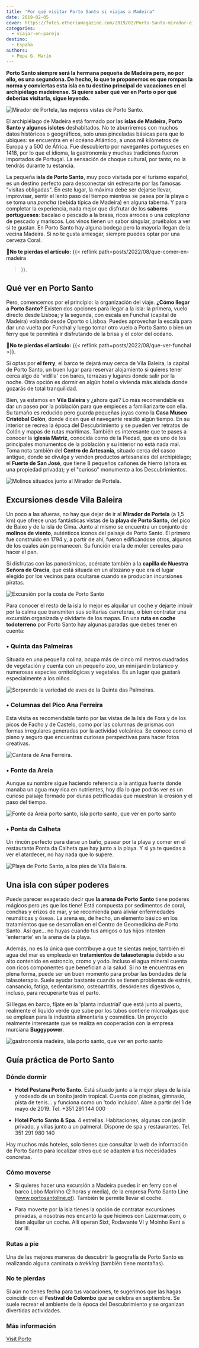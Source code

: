 ```yaml
---
title: "Por qué visitar Porto Santo si viajas a Madeira"
date: 2019-02-05
cover: https://fotos.etheriamagazine.com/2019/02/Porto-Santo-mirador-e1562660291487.jpg
categories: 
  - viajar-en-pareja
destino: 
  - España
authors: 
  - Pepa G. Marín
---
```


**Porto Santo siempre será la hermana pequeña de Madeira pero, no por ello, es una 
segundona. De hecho, lo que te proponemos es que rompas la norma y conviertas esta isla 
en tu destino principal de vacaciones en el archipiélago madeirense. Si quiere saber qué 
ver en Porto o por qué deberías visitarla, sigue leyendo.** 

![Mirador de Portela, las mejores vistas de Porto Santo.](https://fotos.etheriamagazine.com/2019/02/Porto-Santo-mirador.jpg "Mirador de Portela, las mejores vistas de Porto Santo. © P.G.")

El archipiélago de Madeira está formado por las **islas de Madeira, Porto Santo y 
algunos islotes** deshabitados. No te aburriremos con muchos datos históricos o 
geográficos, solo unas pinceladas básicas para que lo ubiques: se encuentra en el océano 
Atlántico, a unos mil kilómetros de Europa y a 500 de África. Fue descubierto por 
navegantes portugueses en 1418, por lo que el idioma, la gastronomía y muchas 
tradiciones fueron importados de Portugal. La sensación de choque cultural, por tanto, 
no la tendrás durante tu estancia. 

La pequeña **isla de Porto Santo**, muy poco visitada por el turismo español, es un 
destino perfecto para desconectar sin estresarte por las famosas "visitas obligadas". En 
este lugar, la máxima debe ser dejarse llevar, improvisar, sentir el lento paso del 
tiempo mientras se pasea por la playa o se toma una _poncha_ (bebida típica de Madeira) 
en alguna taberna. Y para completar la experiencia, nada mejor que disfrutar de los 
**sabores portugueses**: bacalao o pescado a la brasa, ricos arroces o una _cataplana_ 
de pescado y mariscos. Los vinos tienen un sabor singular, pruébalos a ver si te gustan. 
En Porto Santo hay alguna bodega pero la mayoría llegan de la vecina Madeira. Si no te 
gusta arriesgar, siempre puedes optar por una cerveza Coral. 

**📍No te pierdas el artículo:** {{< reflink path=posts/2022/08/que-comer-en-madeira 
>}}. 

## Qué ver en Porto Santo

Pero, comencemos por el principio: la organización del viaje. **¿Cómo llegar a Porto 
Santo?** Existen dos opciones para llegar a la isla: la primera, vuelo directo desde 
Lisboa; y la segunda, con escala en Funchal (capital de Madeira) volando desde Oporto o 
Lisboa. Puedes aprovechar la escala para dar una vuelta por Funchal y luego tomar otro 
vuelo a Porto Santo o bien un ferry que te permitirá ir disfrutando de la brisa y el 
color del océano. 

**📍No te pierdas el artículo:** {{< reflink path=posts/2022/08/que-ver-funchal >}}. 

Si optas por **el ferry**, el barco te dejará muy cerca de Vila Baleira, la capital de 
Porto Santo, un buen lugar para reservar alojamiento si quieres tener cerca algo de 
'vidilla' con bares, terrazas y lugares donde salir por la noche. Otra opción es dormir 
en algún hotel o vivienda más aislada donde gozarás de total tranquilidad. 

Bien, ya estamos en **Vila Baleira** y ¿ahora qué? Lo más recomendable es dar un paseo 
por la población para que empieces a familiarizarte con ella. Su tamaño es reducido pero 
guarda pequeñas joyas como la **Casa Museo Cristóbal Colón**, donde dicen que el 
navegante residió algún tiempo. En su interior se recrea la época del Descubrimiento y 
se pueden ver retratos de Colón y mapas de rutas marítimas. También es interesante que 
te pases a conocer la **iglesia Matriz**, conocida como de la Piedad, que es uno de los 
principales monumentos de la población y su interior no está nada mal. Toma nota también 
del **Centro de Artesanía**, situado cerca del casco antiguo, donde se divulga y venden 
productos artesanales del archipiélago; el **Fuerte de San José**, que tiene 8 pequeños 
cañones de hierro (ahora es una propiedad privada); y el "curioso" monumento a los 
Descubrimientos. 

![Molinos situados junto al Mirador de Portela.](https://fotos.etheriamagazine.com/2019/02/Porto-santo-Molinos-mirador-portela.jpg "Molinos situados junto al Mirador de Portela. © P.G.")

## Excursiones desde Vila Baleira

Un poco a las afueras, no hay que dejar de ir al **Mirador de Portela** (a 1,5 km) que 
ofrece unas fantásticas vistas de la **playa de Porto Santo,** del pico de Baixo y de la 
isla de Cima. Junto al mismo se encuentra un conjunto de **molinos de viento**, 
auténticos iconos del paisaje de Porto Santo. El primero fue construido en 1794 y, a 
partir de ahí, fueron edificándose otros, algunos de los cuales aún permanecen. Su 
función era la de moler cereales para hacer el pan. 

Si disfrutas con las panorámicas, acércate también a la **capilla de Nuestra Señora de 
Gracia**, que está situada en un altozano y que era el lugar elegido por los vecinos 
para ocultarse cuando se producían incursiones piratas. 

![Excursión por la costa de Porto Santo](https://fotos.etheriamagazine.com/2019/02/porto-santo-excursion-coche.jpg "Excursión por la costa de Porto Santo © P.G.")

Para conocer el resto de la isla lo mejor es alquilar un coche y dejarte imbuir por la 
calma que transmiten sus solitarias carreteras, o bien contratar una excursión 
organizada y olvidarte de los mapas. En una **ruta en coche todoterreno** por Porto 
Santo hay algunas paradas que debes tener en cuenta: 

### • Quinta das Palmeiras

Situada en una pequeña colina, ocupa más de cinco mil metros cuadrados de vegetación y 
cuenta con un pequeño zoo, un mini jardín botánico y numerosas especies ornitológicas y 
vegetales. Es un lugar que gustará especialmente a los niños. 

![Sorprende la variedad de aves de la Quinta das Palmeiras.](https://fotos.etheriamagazine.com/2019/02/porto-santo-zoo.jpg "Sorprende la variedad de aves de la Quinta das Palmeiras. © P.G.")

### • Columnas del Pico Ana Ferreira

Esta visita es recomendable tanto por las vistas de la Isla de Fora y de los picos de 
Facho y de Castelo, como por las columnas de prismas con formas irregulares generadas 
por la actividad volcánica. Se conoce como el piano y seguro que encuentras curiosas 
perspectivas para hacer fotos creativas. 

![Cantera de Ana Ferreira.](https://fotos.etheriamagazine.com/2019/02/Porto-santo-Ana-Ferreira.jpg "Cantera de Ana Ferreira. © P.G.")

### • Fonte da Areia

Aunque su nombre sigue haciendo referencia a la antigua fuente donde manaba un agua muy 
rica en nutrientes, hoy día lo que podrás ver es un curioso paisaje formado por dunas 
petrificadas que muestran la erosión y el paso del tiempo. 

![Fonte da Areia porto santo, isla porto santo, que ver en porto santo](https://fotos.etheriamagazine.com/2019/02/porto-santo-fonte-areia.jpg "Dunas petrificadas en Fonte da Areia. © P.G.")

### • Ponta da Calheta

Un rincón perfecto para darse un baño, pasear por la playa y comer en el restaurante 
Ponta da Calheta que hay junto a la playa. Y si ya te quedas a ver el atardecer, no hay 
nada que lo supere. 

![Playa de Porto Santo, a los pies de Vila Baleira.](https://fotos.etheriamagazine.com/2019/02/Porto-santo-playas.jpg "Playa de Porto Santo, a los pies de Vila Baleira. © P.G.")

## Una isla con súper poderes

Puede parecer exagerado decir que **la arena de Porto Santo** tiene poderes mágicos pero 
¡es que los tiene! Está compuesta por sedimentos de coral, conchas y erizos de mar, y se 
recomienda para aliviar enfermedades reumáticas y óseas. La arena es, de hecho, un 
elemento básico en los tratamientos que se desarrollan en el Centro de Geomedicina de 
Porto Santo. Así que... no huyas cuando tus amigos o tus hijos intenten 'enterrarte' en 
la arena de la playa. 

Además, no es la única que contribuye a que te sientas mejor, también el agua del mar es 
empleada en **tratamientos de talasoterapia** debido a su alto contenido en estroncio, 
cromo y yodo. Incluso el agua mineral cuenta con ricos componentes que benefician a la 
salud. Si no te encuentras en plena forma, puede ser un buen momento para probar las 
bondades de la talasoterapia. Suele ayudar bastante cuando se tienen problemas de 
estrés, cansancio, fatiga, sedentarismo, osteoartritis, desórdenes digestivos o, 
incluso, para recuperarte tras el parto. 

Si llegas en barco, fíjate en la 'planta industrial' que está junto al puerto, realmente 
el líquido verde que sube por los tubos contiene microalgas que se emplean para la 
industria alimentaria y cosmética. Un proyecto realmente interesante que se realiza en 
cooperación con la empresa murciana **Buggypower**. 

![gastronomia madeira, isla porto santo, que ver en porto santo](https://fotos.etheriamagazine.com/2019/02/Porto-santo-comer.jpg "Plato de pulpo del restaurante de Ponta da Calheta. © P.G.")

## Guía práctica de Porto Santo

### Dónde dormir

- **Hotel Pestana Porto Santo.** Está situado junto a la mejor playa de la isla y 
rodeado de un bonito jardín tropical. Cuenta con piscinas, gimnasio, pista de tenis... y 
funciona como un 'todo incluido'. Abre a partir del 1 de mayo de 2019. Tel. +351 291 144 
000 

- **Hotel Porto Santo & Spa**. 4 estrellas. Habitaciones, algunas con jardín privado, y 
villas junto a un palmeral. Dispone de spa y restaurantes. Tel. 351 291 980 140 

Hay muchos más hoteles, solo tienes que consultar la web de información de Porto Santo 
para localizar otros que se adapten a tus necesidades concretas. 

### Cómo moverse

- Si quieres hacer una excursión a Madeira puedes ir en ferry con el barco Lobo Marinho 
(2 horas y media), de la empresa Porto Santo Line (www.portosantoline.pt). También te 
permite llevar el coche. 

- Para moverte por la isla tienes la opción de contratar excursiones privadas, a 
nosotras nos encantó la que hicimos con Lazermar.com, o bien alquilar un coche. Allí 
operan Sixt, Rodavante VI y Moinho Rent a car III. 

### Rutas a pie

Una de las mejores maneras de descubrir la geografía de Porto Santo es realizando alguna 
caminata o _trekking_ (también tiene montañas). 

### No te pierdas

Si aún no tienes fecha para tus vacaciones, te sugerimos que las hagas coincidir con el 
**Festival de Colombo** que se celebra en septiembre. Se suele recrear el ambiente de la 
época del Descubrimiento y se organizan divertidas actividades. 

### Más información  

[Visit Porto](http://www.visitportosanto.pt)
